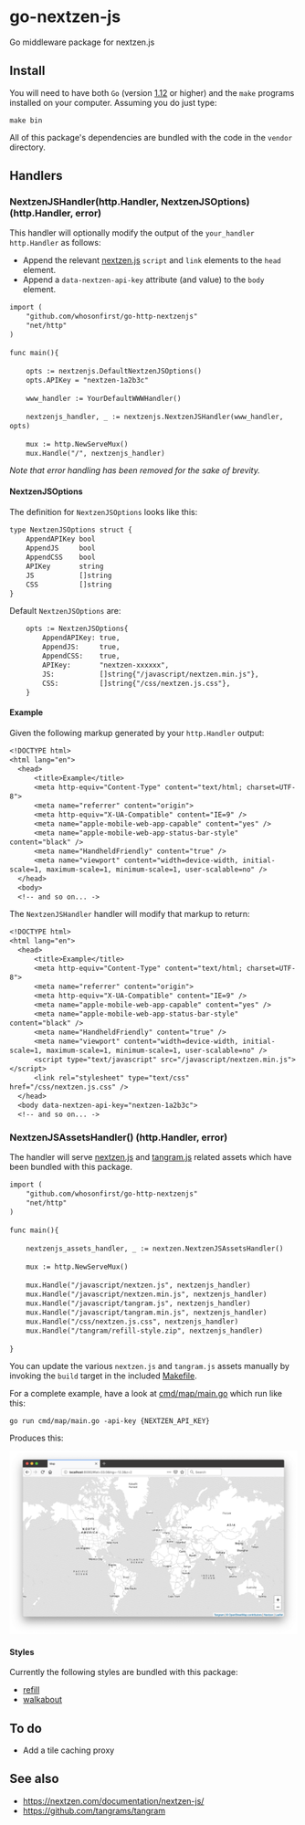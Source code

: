 # go-nextzen-js

Go middleware package for nextzen.js
 
## Install

You will need to have both `Go` (version [1.12](https://golang.org/dl/) or higher) and the `make` programs installed on your computer. Assuming you do just type:

```
make bin
```

All of this package's dependencies are bundled with the code in the `vendor` directory.

## Handlers

### NextzenJSHandler(http.Handler, NextzenJSOptions) (http.Handler, error)

This handler will optionally modify the output of the `your_handler http.Handler` as follows:

* Append the relevant [nextzen.js](https://nextzen.com/documentation/nextzen-js/) `script` and `link` elements to the `head` element.
* Append a `data-nextzen-api-key` attribute (and value) to the `body` element.

```
import (
	"github.com/whosonfirst/go-http-nextzenjs"
	"net/http"
)

func main(){

	opts := nextzenjs.DefaultNextzenJSOptions()
	opts.APIKey = "nextzen-1a2b3c"

	www_handler := YourDefaultWWWHandler()
	
	nextzenjs_handler, _ := nextzenjs.NextzenJSHandler(www_handler, opts)

	mux := http.NewServeMux()
	mux.Handle("/", nextzenjs_handler)
```

_Note that error handling has been removed for the sake of brevity._

#### NextzenJSOptions

The definition for `NextzenJSOptions` looks like this:

```
type NextzenJSOptions struct {
	AppendAPIKey bool
	AppendJS     bool
	AppendCSS    bool
	APIKey       string
	JS           []string
	CSS          []string
}
```

Default `NextzenJSOptions` are:

```
	opts := NextzenJSOptions{
		AppendAPIKey: true,
		AppendJS:     true,
		AppendCSS:    true,
		APIKey:       "nextzen-xxxxxx",
		JS:           []string{"/javascript/nextzen.min.js"},
		CSS:          []string{"/css/nextzen.js.css"},
	}
```

#### Example

Given the following markup generated by your `http.Handler` output:

```
<!DOCTYPE html>
<html lang="en">
  <head>
	  <title>Example</title>
	  <meta http-equiv="Content-Type" content="text/html; charset=UTF-8">
	  <meta name="referrer" content="origin">
	  <meta http-equiv="X-UA-Compatible" content="IE=9" />
	  <meta name="apple-mobile-web-app-capable" content="yes" />
	  <meta name="apple-mobile-web-app-status-bar-style" content="black" />
	  <meta name="HandheldFriendly" content="true" />
	  <meta name="viewport" content="width=device-width, initial-scale=1, maximum-scale=1, minimum-scale=1, user-scalable=no" />
  </head>
  <body>
  <!-- and so on... ->
```

The `NextzenJSHandler` handler will modify that markup to return:

```
<!DOCTYPE html>
<html lang="en">
  <head>
	  <title>Example</title>
	  <meta http-equiv="Content-Type" content="text/html; charset=UTF-8">
	  <meta name="referrer" content="origin">
	  <meta http-equiv="X-UA-Compatible" content="IE=9" />
	  <meta name="apple-mobile-web-app-capable" content="yes" />
	  <meta name="apple-mobile-web-app-status-bar-style" content="black" />
	  <meta name="HandheldFriendly" content="true" />
	  <meta name="viewport" content="width=device-width, initial-scale=1, maximum-scale=1, minimum-scale=1, user-scalable=no" />
	  <script type="text/javascript" src="/javascript/nextzen.min.js"></script>
	  <link rel="stylesheet" type="text/css" href="/css/nextzen.js.css" />
  </head>
  <body data-nextzen-api-key="nextzen-1a2b3c">
  <!-- and so on... ->
```

### NextzenJSAssetsHandler() (http.Handler, error)

The handler will serve [nextzen.js](https://nextzen.com/documentation/nextzen-js/) and [tangram.js](https://github.com/tangrams/tangram) related assets which have been bundled with this package.

```
import (
	"github.com/whosonfirst/go-http-nextzenjs"
	"net/http"
)

func main(){

	nextzenjs_assets_handler, _ := nextzen.NextzenJSAssetsHandler()

	mux := http.NewServeMux()

	mux.Handle("/javascript/nextzen.js", nextzenjs_handler)
	mux.Handle("/javascript/nextzen.min.js", nextzenjs_handler)
	mux.Handle("/javascript/tangram.js", nextzenjs_handler)	
	mux.Handle("/javascript/tangram.min.js", nextzenjs_handler)
	mux.Handle("/css/nextzen.js.css", nextzenjs_handler)
	mux.Handle("/tangram/refill-style.zip", nextzenjs_handler)

}
```

You can update the various `nextzen.js` and `tangram.js` assets manually by invoking the `build` target in the included [Makefile](Makefile).

For a complete example, have a look at [cmd/map/main.go](cmd/map/main.go) which run like this:

```
go run cmd/map/main.go -api-key {NEXTZEN_API_KEY}
```

Produces this:

![](docs/images/20190722-nextzenjs.png)

#### Styles

Currently the following styles are bundled with this package:

* [refill](https://tangrams.github.io/refill-style/)
* [walkabout](https://tangrams.github.io/walkabout-style/)

## To do

* Add a tile caching proxy

## See also 

* https://nextzen.com/documentation/nextzen-js/
* https://github.com/tangrams/tangram

